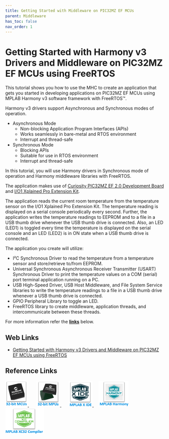 ```yaml
---
title: Getting Started with Middleware on PIC32MZ EF MCUs
parent: Middleware
has_toc: false
nav_order: 1
---
```


# Getting Started with Harmony v3 Drivers and Middleware on PIC32MZ EF MCUs using FreeRTOS


This tutorial shows you how to use the MHC to create an application that gets you started in developing applications on PIC32MZ EF MCUs using MPLAB Harmony v3 software framework with FreeRTOS™.

Harmony v3 drivers support Asynchronous and Synchronous modes of operation.

- Asynchronous Mode
    - Non-blocking Application Program Interfaces (APIs)
    - Works seamlessly in bare-metal and RTOS environment
    - Interrupt and thread-safe
- Synchronous Mode
    - Blocking APIs
    - Suitable for use in RTOS environment
    - Interrupt and thread-safe

In this tutorial, you will use Harmony drivers in Synchronous mode of operation and Harmony middleware libraries with FreeRTOS.

The application makes use of <a href="https://www.microchip.com/DevelopmentTools/ProductDetails/DM320209" target="_blank">Curiosity PIC32MZ EF 2.0 Development Board</a> and <a href="https://www.microchip.com/Developmenttools/ProductDetails/ATIO1-XPRO" target="_blank">I/O1 Xplained Pro Extension Kit</a>.

The application reads the current room temperature from the temperature sensor on the I/O1 Xplained Pro Extension Kit. The temperature reading is displayed on a serial console periodically every second. Further, the application writes the temperature readings to EEPROM and to a file in a USB thumb drive whenever the USB thumb drive is connected. Also, an LED (LED1) is toggled every time the temperature is displayed on the serial console and an LED (LED2) is in ON state when a USB thumb drive is connected.

The application you create will utilize:

- I²C Synchronous Driver to read the temperature from a temperature sensor and store/retrieve to/from EEPROM.
- Universal Synchronous Asynchronous Receiver Transmitter (USART) Synchronous Driver to print the temperature values on a COM (serial) port terminal application running on a PC.
- USB High-Speed Driver, USB Host Middleware, and File System Service libraries to write the temperature readings to a file in a USB thumb drive whenever a USB thumb drive is connected.
- GPIO Peripheral Library to toggle an LED.
- FreeRTOS library to create middleware, application threads, and intercommunicate between these threads.



For more information refer the **[links](#Web-Links)** below.

## <a id="Web-Links"> </a>
## Web Links

- <a href="https://microchipdeveloper.com/harmony3:pic32mz-get-start-tm-drvr-middlware-freertos" target="_blank">Getting Started with Harmony v3 Drivers and Middleware on PIC32MZ EF MCUs using FreeRTOS</a>

## Reference Links
[<a href="https://www.microchip.com/design-centers/32-bit" target="_blank"> <img src="../../r_images/32_bit_mcus.png"> </a>]()  &nbsp; &nbsp; &nbsp; [<a href="https://www.microchip.com/design-centers/32-bit-mpus" target="_blank"> <img src="../../r_images/32_bit_mpus.png"> </a>]()  &nbsp; &nbsp; &nbsp; [<a href="https://www.microchip.com/mplab/mplab-x-ide" target="_blank"> <img src="../../r_images/mplab_x_ide.png"> </a>]()  &nbsp; &nbsp; [<a href="https://www.microchip.com/mplab/mplab-harmony" target="_blank"> <img src="../../r_images/mplab_harmony.png"> </a>]() [<a href="https://www.microchip.com/mplab/compilers" target="_blank"> <img src="../../r_images/mplab_compiler.png"> </a>]()  

